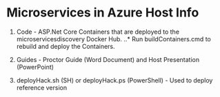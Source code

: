 # Microservices in Azure Host Info

1. Code - ASP.Net Core Containers that are deployed to the microservicesdiscovery Docker Hub.
..* Run buildContainers.cmd to rebuild and deploy the Containers.

2. Guides - Proctor Guide (Word Document) and Host Presentation (PowerPoint)

3. deployHack.sh (SH) or deployHack.ps (PowerShell) - Used to deploy reference version
